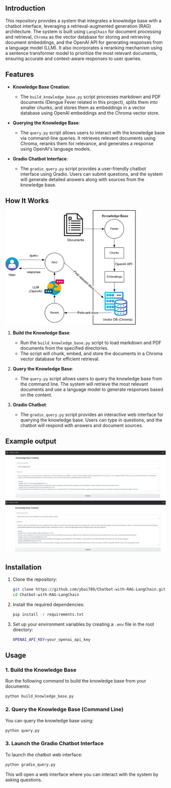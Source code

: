 ## Introduction

This repository provides a system that integrates a knowledge base with a chatbot interface, leveraging a retrieval-augmented generation (RAG) architecture. The system is built using `LangChain` for document processing and retrieval, `Chroma` as the vector database for storing and retrieving document embeddings, and the OpenAI API for generating responses from a language model (LLM). It also incorporates a reranking mechanism using a sentence transformer model to prioritize the most relevant documents, ensuring accurate and context-aware responses to user queries.

## Features

- **Knowledge Base Creation**: 
  - The `build_knowledge_base.py` script processes markdown and PDF documents (Dengue Fever related in this project), splits them into smaller chunks, and stores them as embeddings in a vector database using OpenAI embeddings and the Chroma vector store.
  
- **Querying the Knowledge Base**: 
  - The `query.py` script allows users to interact with the knowledge base via command-line queries. It retrieves relevant documents using Chroma, reranks them for relevance, and generates a response using OpenAI's language models.
  
- **Gradio Chatbot Interface**: 
  - The `gradio_query.py` script provides a user-friendly chatbot interface using Gradio. Users can submit questions, and the system will generate detailed answers along with sources from the knowledge base.

## How It Works

<img src=".\images\arch.png" alt="arch" style="zoom:40%;" />

1. **Build the Knowledge Base**:
   - Run the `build_knowledge_base.py` script to load markdown and PDF documents from the specified directories.
   - The script will chunk, embed, and store the documents in a Chroma vector database for efficient retrieval.

2. **Query the Knowledge Base**:
   - The `query.py` script allows users to query the knowledge base from the command line. The system will retrieve the most relevant documents and use a language model to generate responses based on the content.

3. **Gradio Chatbot**:
   - The `gradio_query.py` script provides an interactive web interface for querying the knowledge base. Users can type in questions, and the chatbot will respond with answers and document sources.

## Example output

<img src=".\images\example1.png" alt="arch" />

<img src=".\images\example2.png" alt="arch"/>

## Installation

1. Clone the repository:

   ```bash
   git clone https://github.com/ybai789/Chatbot-with-RAG-LangChain.git
   cd Chatbot-with-RAG-LangChain
   ```

2. Install the required dependencies:

   ```bash
   pip install -r requirements.txt
   ```

3. Set up your environment variables by creating a `.env` file in the root directory:

   ```bash
   OPENAI_API_KEY=your_openai_api_key
   ```

## Usage

### 1. Build the Knowledge Base

Run the following command to build the knowledge base from your documents:

```bash
python build_knowledge_base.py 
```

### 2. Query the Knowledge Base (Command Line)

You can query the knowledge base using:

```bash
python query.py 
```

### 3. Launch the Gradio Chatbot Interface

To launch the chatbot web interface:

```bash
python gradio_query.py
```

This will open a web interface where you can interact with the system by asking questions.

